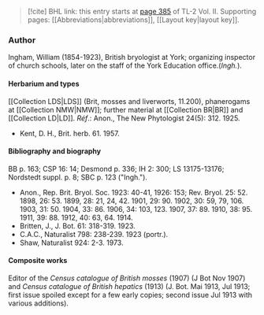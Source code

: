 > [!cite] BHL link: this entry starts at [page 385](https://www.biodiversitylibrary.org/item/103253#page/411/mode/1up) of TL-2 Vol. II.
> Supporting pages: [[Abbreviations|abbreviations]], [[Layout key|layout key]].

### Author

Ingham, William (1854-1923), British bryologist at York; organizing inspector of church schools, later on the staff of the York Education office.(*Ingh.*).

#### Herbarium and types

[[Collection LDS|LDS]] (Brit, mosses and liverworts, 11.200), phanerogams at [[Collection NMW|NMW]]; further material at [[Collection BR|BR]] and [[Collection LD|LD]].
*Réf*.: Anon., The New Phytologist 24(5): 312. 1925.
- Kent, D. H., Brit. herb. 61. 1957.

#### Bibliography and biography

BB p. 163; CSP 16: 14; Desmond p. 336; IH 2: 300; LS 13175-13176; Nordstedt suppl. p. 8; SBC p. 123 ("Ingh.").
- Anon., Rep. Brit. Bryol. Soc. 1923: 40-41, 1926: 153; Rev. Bryol. 25: 52. 1898, 26: 53. 1899, 28: 21, 24, 42. 1901, 29: 90. 1902, 30: 59, 79, 106. 1903, 31: 50. 1904, 33: 86. 1906, 34: 103, 123. 1907, 37: 89. 1910, 38: 95. 1911, 39: 88. 1912, 40: 63, 64. 1914.
- Britten, J., J. Bot. 61: 318-319. 1923.
- C.A.C., Naturalist 798: 238-239. 1923 (portr.).
- Shaw, Naturalist 924: 2-3. 1973.

#### Composite works

Editor of the *Census catalogue of British mosses* (1907) (J Bot Nov 1907) and *Census catalogue of British hepatics* (1913) (J. Bot. Mai 1913, Jul 1913; first issue spoiled except for a few early copies; second issue Jul 1913 with various additions).

